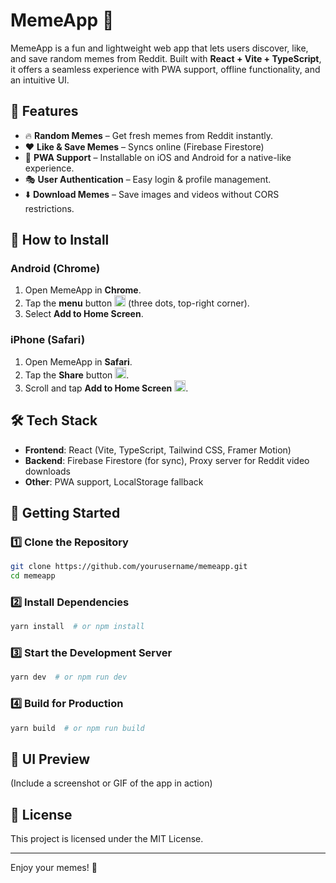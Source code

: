 # MemeApp 🎉

MemeApp is a fun and lightweight web app that lets users discover, like, and save random memes from Reddit. Built with **React + Vite + TypeScript**, it offers a seamless experience with PWA support, offline functionality, and an intuitive UI.

## 🚀 Features

- 🔥 **Random Memes** – Get fresh memes from Reddit instantly.
- ❤️ **Like & Save Memes** – Syncs online (Firebase Firestore)
- 📲 **PWA Support** – Installable on iOS and Android for a native-like experience.
- 🎭 **User Authentication** – Easy login & profile management.
- ⬇️ **Download Memes** – Save images and videos without CORS restrictions.

## 📱 How to Install

### Android (Chrome)
1. Open MemeApp in **Chrome**.
2. Tap the **menu** button <img src="/icons/android-menu.svg" alt="Android Menu" width="18" height="18"> (three dots, top-right corner).
3. Select **Add to Home Screen**.

### iPhone (Safari)
1. Open MemeApp in **Safari**.
2. Tap the **Share** button <img src="/icons/ios-share.svg" alt="iOS Share" width="18" height="18">.
3. Scroll and tap **Add to Home Screen** <img src="/icons/ios-add-home.svg" alt="iOS Add Home" width="18" height="18">.

## 🛠️ Tech Stack
- **Frontend**: React (Vite, TypeScript, Tailwind CSS, Framer Motion)
- **Backend**: Firebase Firestore (for sync), Proxy server for Reddit video downloads
- **Other**: PWA support, LocalStorage fallback

## 🚀 Getting Started

### 1️⃣ Clone the Repository
```bash
git clone https://github.com/yourusername/memeapp.git
cd memeapp
```

### 2️⃣ Install Dependencies
```bash
yarn install  # or npm install
```

### 3️⃣ Start the Development Server
```bash
yarn dev  # or npm run dev
```

### 4️⃣ Build for Production
```bash
yarn build  # or npm run build
```

## 🎨 UI Preview
(Include a screenshot or GIF of the app in action)

## 📜 License
This project is licensed under the MIT License.

---

Enjoy your memes! 🚀
